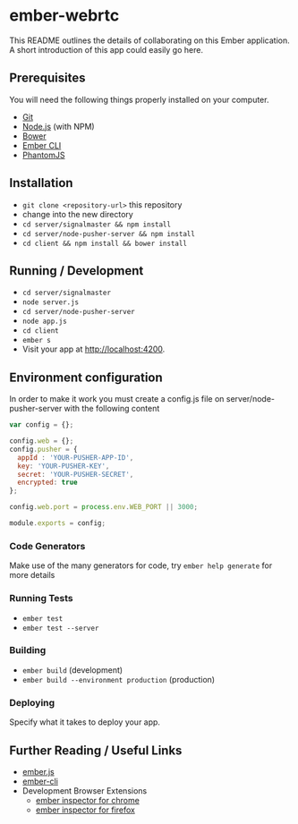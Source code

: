 # ember-webrtc

This README outlines the details of collaborating on this Ember application.
A short introduction of this app could easily go here.

## Prerequisites

You will need the following things properly installed on your computer.

* [Git](http://git-scm.com/)
* [Node.js](http://nodejs.org/) (with NPM)
* [Bower](http://bower.io/)
* [Ember CLI](http://www.ember-cli.com/)
* [PhantomJS](http://phantomjs.org/)

## Installation

* `git clone <repository-url>` this repository
* change into the new directory
* `cd server/signalmaster && npm install`
* `cd server/node-pusher-server && npm install`
* `cd client && npm install && bower install`

## Running / Development

* `cd server/signalmaster`
* `node server.js`
* `cd server/node-pusher-server`
* `node app.js`
* `cd client`
* `ember s`
* Visit your app at [http://localhost:4200](http://localhost:4200).

## Environment configuration

In order to make it work you must create a config.js file on server/node-pusher-server
with the following content

```javascript
var config = {};

config.web = {};
config.pusher = {
  appId : 'YOUR-PUSHER-APP-ID',
  key: 'YOUR-PUSHER-KEY',
  secret: 'YOUR-PUSHER-SECRET',
  encrypted: true
};

config.web.port = process.env.WEB_PORT || 3000;

module.exports = config;
```

### Code Generators

Make use of the many generators for code, try `ember help generate` for more details

### Running Tests

* `ember test`
* `ember test --server`

### Building

* `ember build` (development)
* `ember build --environment production` (production)

### Deploying

Specify what it takes to deploy your app.

## Further Reading / Useful Links

* [ember.js](http://emberjs.com/)
* [ember-cli](http://www.ember-cli.com/)
* Development Browser Extensions
  * [ember inspector for chrome](https://chrome.google.com/webstore/detail/ember-inspector/bmdblncegkenkacieihfhpjfppoconhi)
  * [ember inspector for firefox](https://addons.mozilla.org/en-US/firefox/addon/ember-inspector/)
